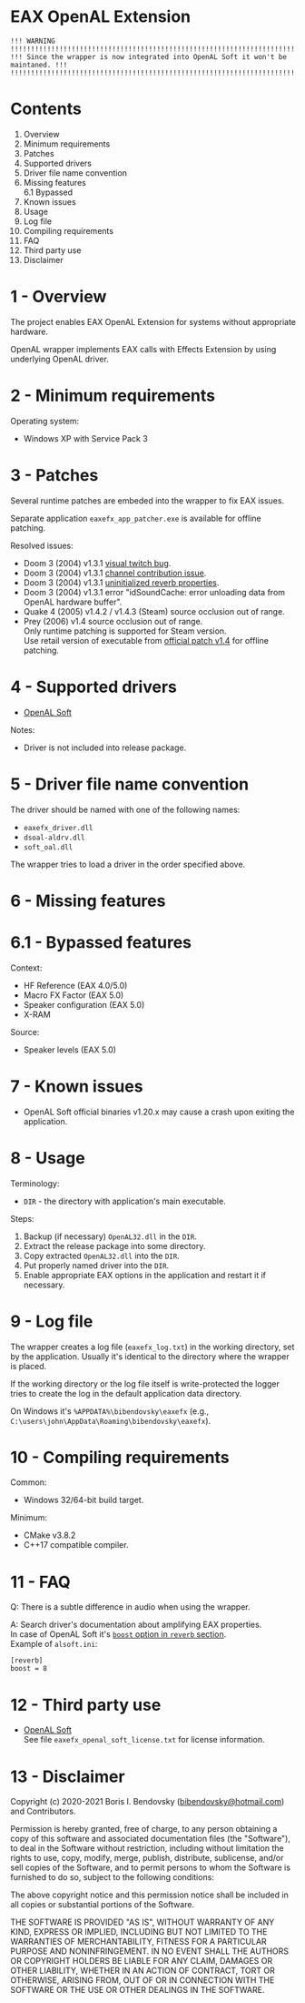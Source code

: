 EAX OpenAL Extension
====================

```
!!! WARNING !!!!!!!!!!!!!!!!!!!!!!!!!!!!!!!!!!!!!!!!!!!!!!!!!!!!!!!!!!!!!!!!!!!!!!!  
!!! Since the wrapper is now integrated into OpenAL Soft it won't be maintaned. !!!  
!!!!!!!!!!!!!!!!!!!!!!!!!!!!!!!!!!!!!!!!!!!!!!!!!!!!!!!!!!!!!!!!!!!!!!!!!!!!!!!!!!!
```

Contents
========

1. Overview
2. Minimum requirements
3. Patches
4. Supported drivers
5. Driver file name convention
6. Missing features  
   6.1 Bypassed
7. Known issues
8. Usage
9. Log file
10. Compiling requirements
11. FAQ
12. Third party use
13. Disclaimer


1 - Overview
============

The project enables EAX OpenAL Extension for systems without appropriate hardware.

OpenAL wrapper implements EAX calls with Effects Extension by using underlying OpenAL driver.


2 - Minimum requirements
========================

Operating system:
- Windows XP with Service Pack 3


3 - Patches
===========

Several runtime patches are embeded into the wrapper to fix EAX issues.

Separate application `eaxefx_app_patcher.exe` is available for offline patching.

Resolved issues:
- Doom 3 (2004) v1.3.1 [visual twitch bug](https://www.pcgamingwiki.com/wiki/Doom_3#Visual_twitch_bug_with_OpenAL.2FEAX).
- Doom 3 (2004) v1.3.1 [channel contribution issue](https://github.com/dhewm/dhewm3/commit/3c01757d27a22a3858737f6b51e85895d2fac887).
- Doom 3 (2004) v1.3.1 [uninitialized reverb properties](https://www.pcgamingwiki.com/wiki/Doom_3#Incorrect_EAX_effect_in_Doom3:_Ressurection_of_evil_with_OpenAL.2FEAX).
- Doom 3 (2004) v1.3.1 error "idSoundCache: error unloading data from OpenAL hardware buffer".
- Quake 4 (2005) v1.4.2 / v1.4.3 (Steam) source occlusion out of range.
- Prey (2006) v1.4 source occlusion out of range.  
  Only runtime patching is supported for Steam version.  
  Use retail version of executable from [official patch v1.4](https://community.pcgamingwiki.com/files/file/1063-prey-patches/) for offline patching.


4 - Supported drivers
=====================

- [OpenAL Soft](https://openal-soft.org)

Notes:
- Driver is not included into release package.


5 - Driver file name convention
===============================

The driver should be named with one of the following names:
- `eaxefx_driver.dll`
- `dsoal-aldrv.dll`
- `soft_oal.dll`

The wrapper tries to load a driver in the order specified above.


6 - Missing features
====================


6.1 - Bypassed features
=======================

Context:
- HF Reference (EAX 4.0/5.0)
- Macro FX Factor (EAX 5.0)
- Speaker configuration (EAX 5.0)
- X-RAM

Source:
- Speaker levels (EAX 5.0)


7 - Known issues
================

- OpenAL Soft official binaries v1.20.x may cause a crash upon exiting the application.


8 - Usage
=========

Terminology:
- `DIR` - the directory with application's main executable.

Steps:
1. Backup (if necessary) `OpenAL32.dll` in the `DIR`.
2. Extract the release package into some directory.
3. Copy extracted `OpenAL32.dll` into the `DIR`.
4. Put properly named driver into the `DIR`.
5. Enable appropriate EAX options in the application and restart it if necessary.


9 - Log file
============

The wrapper creates a log file (`eaxefx_log.txt`) in the working directory, set by the application.
Usually it's identical to the directory where the wrapper is placed.

If the working directory or the log file itself is write-protected the logger tries to create the log in the default application data directory.

On Windows it's `%APPDATA%\bibendovsky\eaxefx` (e.g., `C:\users\john\AppData\Roaming\bibendovsky\eaxefx`).


10 - Compiling requirements
==========================

Common:
- Windows 32/64-bit build target.

Minimum:
- CMake v3.8.2
- C++17 compatible compiler.


11 - FAQ
========

Q: There is a subtle difference in audio when using the wrapper.

A: Search driver's documentation about amplifying EAX properties.  
In case of OpenAL Soft it's [`boost` option in `reverb` section](https://github.com/kcat/openal-soft/blob/master/alsoftrc.sample).  
Example of `alsoft.ini`:
```
[reverb]
boost = 8
```


12 - Third party use
====================

* [OpenAL Soft](https://openal-soft.org/)  
  See file `eaxefx_openal_soft_license.txt` for license information.  


13 - Disclaimer
===============

Copyright (c) 2020-2021 Boris I. Bendovsky (bibendovsky@hotmail.com) and Contributors.

Permission is hereby granted, free of charge, to any person obtaining a copy
of this software and associated documentation files (the "Software"), to deal
in the Software without restriction, including without limitation the rights
to use, copy, modify, merge, publish, distribute, sublicense, and/or sell
copies of the Software, and to permit persons to whom the Software is
furnished to do so, subject to the following conditions:

The above copyright notice and this permission notice shall be included in all
copies or substantial portions of the Software.

THE SOFTWARE IS PROVIDED "AS IS", WITHOUT WARRANTY OF ANY KIND,
EXPRESS OR IMPLIED, INCLUDING BUT NOT LIMITED TO THE WARRANTIES OF
MERCHANTABILITY, FITNESS FOR A PARTICULAR PURPOSE AND NONINFRINGEMENT.
IN NO EVENT SHALL THE AUTHORS OR COPYRIGHT HOLDERS BE LIABLE FOR ANY CLAIM,
DAMAGES OR OTHER LIABILITY, WHETHER IN AN ACTION OF CONTRACT, TORT OR
OTHERWISE, ARISING FROM, OUT OF OR IN CONNECTION WITH THE SOFTWARE OR THE USE
OR OTHER DEALINGS IN THE SOFTWARE.
